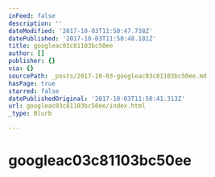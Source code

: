 ```yaml
---
inFeed: false
description: ''
dateModified: '2017-10-03T11:50:47.738Z'
datePublished: '2017-10-03T11:50:48.181Z'
title: googleac03c81103bc50ee
author: []
publisher: {}
via: {}
sourcePath: _posts/2017-10-03-googleac03c81103bc50ee.md
hasPage: true
starred: false
datePublishedOriginal: '2017-10-03T11:50:41.313Z'
url: googleac03c81103bc50ee/index.html
_type: Blurb

---
```

# googleac03c81103bc50ee